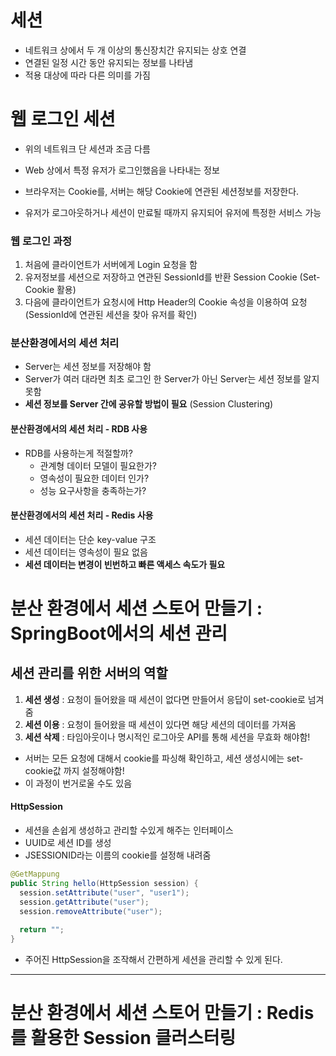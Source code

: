 # 세션
- 네트워크 상에서 두 개 이상의 통신장치간 유지되는 상호 연결
- 연결된 일정 시간 동안 유지되는 정보를 나타냄
- 적용 대상에 따라 다른 의미를 가짐 

# 웹 로그인 세션
- 위의 네트워크 단 세션과 조금 다름


- Web 상에서 특정 유저가 로그인했음을 나타내는 정보
- 브라우저는 Cookie를, 서버는 해당 Cookie에 연관된 세션정보를 저장한다.
- 유저가 로그아웃하거나 세션이 만료될 때까지 유지되어 유저에 특정한 서비스 가능

### 웹 로그인 과정 
1. 처음에 클라이언트가 서버에게 Login 요청을 함
2. 유저정보를 세션으로 저장하고 연관된 SessionId를 반환 Session Cookie (Set-Cookie 활용)
3. 다음에 클라이언트가 요청시에 Http Header의 Cookie 속성을 이용하여 요청 (SessionId에 연관된 세션을 찾아 유저를 확인)

### 분산환경에서의 세션 처리 
- Server는 세션 정보를 저장해야 함
- Server가 여러 대라면 최초 로그인 한 Server가 아닌 Server는 세션 정보를 알지 못함
- **세션 정보를 Server 간에 공유할 방법이 필요** (Session Clustering)

#### 분산환경에서의 세션 처리 - RDB 사용
- RDB를 사용하는게 적절할까?
  - 관계형 데이터 모델이 필요한가?
  - 영속성이 필요한 데이터 인가?
  - 성능 요구사항을 충족하는가? 

#### 분산환경에서의 세션 처리 - Redis 사용
- 세션 데이터는 단순 key-value 구조
- 세션 데이터는 영속성이 필요 없음
- **세션 데이터는 변경이 빈번하고 빠른 액세스 속도가 필요**



# 분산 환경에서 세션 스토어 만들기 : SpringBoot에서의 세션 관리

## 세션 관리를 위한 서버의 역할 
1. **세션 생성** : 요청이 들어왔을 때 세션이 없다면 만들어서 응답이 set-cookie로 넘겨줌
2. **세션 이용** : 요청이 들어왔을 때 세션이 있다면 해당 세션의 데이터를 가져옴
3. **세션 삭제** : 타임아웃이나 명시적인 로그아웃 API를 통해 세션을 무효화 해야함!

- 서버는 모든 요청에 대해서 cookie를 파싱해 확인하고, 세션 생성시에는 set-cookie값 까지 설정해야함!
- 이 과정이 번거로울 수도 있음

#### HttpSession
- 세션을 손쉽게 생성하고 관리할 수있게 해주는 인터페이스
- UUID로 세션 ID를 생성
- JSESSIONID라는 이름의 cookie를 설정해 내려줌

```java
@GetMappung
public String hello(HttpSession session) {
  session.setAttribute("user", "user1");
  session.getAttribute("user");
  session.removeAttribute("user");
  
  return "";
}
```
- 주어진 HttpSession을 조작해서 간편하게 세션을 관리할 수 있게 된다.

---

# 분산 환경에서 세션 스토어 만들기 : Redis를 활용한 Session 클러스터링




